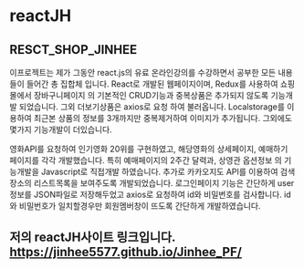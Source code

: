 # reactJH
## RESCT_SHOP_JINHEE
이프로젝트는 제가 그동안 react.js의 유료 온라인강의를 수강하면서 공부한 모든 내용들이 들어간 총 집합체 입니다. 
React로 개발된 웹페이지이며, Redux를 사용하여 쇼핑몰에서 장바구니페이지 의 기본적인 CRUD기능과 중복상품은 추가되지 않도록 기능개발 되었습니다. 
그외 더보기상품은 axios로 요청 하여 불러옵니다. Localstorage를 이용하여 최근본 상품의 정보를 3개까지만 중복제거하여 이미지가 추가됩니다.
그외에도 몇가지 기능개발이 더있습니다. 

영화API를 요청하여 인기영화 20위를 구현하였고, 해당영화의 상세페이지, 예매하기 페이지를 각각 개발했습니다.
특히 예매페이지의 2주간 달력과, 상영관 옵션정보 의 기능개발을 Javascript로 직접개발 하였습니다.
추가로 카카오지도 API를 이용하여 검색장소의 리스트목록을 보여주도록 개발되었습니다.
로그인페이지 기능은 간단하게 user정보를 JSON파일로 저장해두었고 axios로 요청하여 id와 비밀번호를 검사합니다. 
id와 비밀번호가 일치할경우만 회원멤버창이 뜨도록 간단하게 개발하였습니다.

## 저의 reactJH사이트 링크입니다. https://jinhee5577.github.io/Jinhee_PF/
